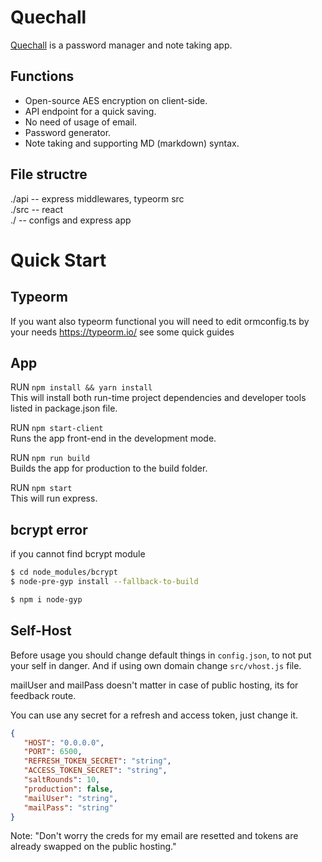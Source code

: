 # Quechall
[Quechall](https://quechall.space) is a password manager and note taking app.

## Functions
- Open-source AES encryption on client-side.
- API endpoint for a quick saving.
- No need of usage of email.
- Password generator.
- Note taking and supporting MD (markdown) syntax.

## File structre
./api -- express middlewares, typeorm src<br/>
./src -- react<br/>
./ -- configs and express app<br/>


# Quick Start
## Typeorm
If you want also typeorm functional you will need to edit ormconfig.ts by your needs
<https://typeorm.io/> see some quick guides

## App
RUN `npm install && yarn install`<br/>
This will install both run-time project dependencies and developer tools listed in package.json file.

RUN `npm start-client` <br/>
Runs the app front-end in the development mode.

RUN `npm run build`<br/>
Builds the app for production to the build folder.

RUN `npm start`<br/>
This will run express.

## bcrypt error
if you cannot find bcrypt module
```bash
$ cd node_modules/bcrypt
$ node-pre-gyp install --fallback-to-build

$ npm i node-gyp
```

## Self-Host
Before usage you should change default things in `config.json`, to not put your self in danger.
And if using own domain change `src/vhost.js` file.

mailUser and mailPass doesn't matter in case of public hosting, its for feedback route.

You can use any secret for a refresh and access token, just change it.

```json
{
   "HOST": "0.0.0.0",
   "PORT": 6500,
   "REFRESH_TOKEN_SECRET": "string",
   "ACCESS_TOKEN_SECRET": "string",
   "saltRounds": 10,
   "production": false,
   "mailUser": "string",
   "mailPass": "string"
}
```

Note: "Don't worry the creds for my email are resetted and tokens are already swapped on the public hosting."

